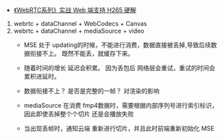 * [《WebRTC系列》实战 Web 端支持 H265 硬解](https://juejin.cn/post/7215608036394614844)
1. webrtc  + dataChannel + WebCodecs + Canvas
2. webrtc  + dataChannel + mediaSource + video 
    - MSE 处于 updating的时候，不能进行消费，数据直接被丢掉,导致后续数据衔接不上。 既然不能丢，就缓存下来。
    - 随着时间的增长 延迟会积累。 因为丢包后 网络层会重试，重试的时间会累积进延时。
    - 数据衔接不上？ 是否是完整的一帧？ 对渲染的影响


    - mediaSource 在消费 fmp4数据时，需要根据内部序列号进行索引标识，因此即使丢掉整个个切片 还是会播放失败
    - 当出现丢帧时，通知云端 重新进行切片，并且此时前端重新初始化 MSE